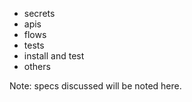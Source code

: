 - secrets
- apis
- flows
- tests
- install and test
- others

Note: specs discussed will be noted here.